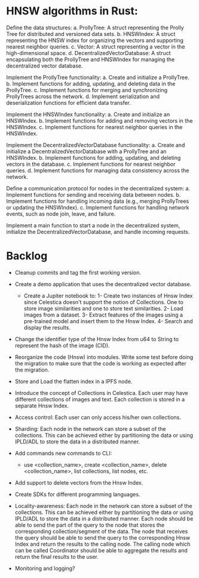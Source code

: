 # HNSW algorithms in Rust:

Define the data structures:
a. ProllyTree: A struct representing the Prolly Tree for distributed and versioned data sets.
b. HNSWIndex: A struct representing the HNSW index for organizing the vectors and supporting nearest neighbor queries.
c. Vector: A struct representing a vector in the high-dimensional space.
d. DecentralizedVectorDatabase: A struct encapsulating both the ProllyTree and HNSWIndex for managing the decentralized vector database.

Implement the ProllyTree functionality:
a. Create and initialize a ProllyTree.
b. Implement functions for adding, updating, and deleting data in the ProllyTree.
c. Implement functions for merging and synchronizing ProllyTrees across the network.
d. Implement serialization and deserialization functions for efficient data transfer.

Implement the HNSWIndex functionality:
a. Create and initialize an HNSWIndex.
b. Implement functions for adding and removing vectors in the HNSWIndex.
c. Implement functions for nearest neighbor queries in the HNSWIndex.

Implement the DecentralizedVectorDatabase functionality:
a. Create and initialize a DecentralizedVectorDatabase with a ProllyTree and an HNSWIndex.
b. Implement functions for adding, updating, and deleting vectors in the database.
c. Implement functions for nearest neighbor queries.
d. Implement functions for managing data consistency across the network.

Define a communication protocol for nodes in the decentralized system:
a. Implement functions for sending and receiving data between nodes.
b. Implement functions for handling incoming data (e.g., merging ProllyTrees or updating the HNSWIndex).
c. Implement functions for handling network events, such as node join, leave, and failure.

Implement a main function to start a node in the decentralized system, initialize the DecentralizedVectorDatabase, and handle incoming requests.


# Backlog

- Cleanup commits and tag the first working version.

- Create a demo application that uses the decentralized vector database.
  - Create a Jupiter notebook to:
    1- Create two instances of Hnsw Index since Celestica doesn't support the notion of Collections. One to store image similarities and one to store text similarities.
    2- Load images from a dataset.
    3- Extract features of the images using a pre-trained model and insert them to the Hnsw Index.
    4- Search and display the results.
- Change the identifier type of the Hnsw Index from u64 to String to represent the hash of the image (CID).
- Reorganize the code (Hnsw) into modules. Write some test before doing the migration to make sure that the code is working as expected after the migration.
- Store and Load the flatten index in a IPFS node.
- Introduce the concept of Collections in Celestica. Each user may have different collections of images and text. Each collection is stored in a separate Hnsw Index.
- Access control: Each user can only access his/her own collections.
- Sharding: Each node in the network can store a subset of the collections. This can be achieved either by partitioning the data or using IPLD/ADL to store the data in a distributed manner.
- Add commands new commands to CLI: 
  - use <collection_name>, create <collection_name>, delete <collection_name>, list collections, list nodes, etc.
- Add support to delete vectors from the Hnsw Index.
- Create SDKs for different programming languages.
- Locality-awareness: Each node in the network can store a subset of the collections. This can be achieved either by partitioning the data or using IPLD/ADL to store the data in a distributed manner. Each node should be able to send the part of the query to the node that stores the corresponding collection/segment of the data. The node that receives the query should be able to send the query to the corresponding Hnsw Index and return the results to the calling node. The calling node which can be called Coordinator should be able to aggregate the results and return the final results to the user.
- Monitoring and logging?
    